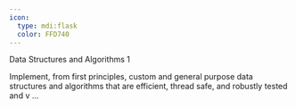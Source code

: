 ```yaml
---
icon:
  type: mdi:flask
  color: FFD740
---
```

Data Structures and Algorithms 1

Implement, from first principles, custom and general purpose data structures and algorithms that are efficient, thread safe, and robustly tested and v ... 
